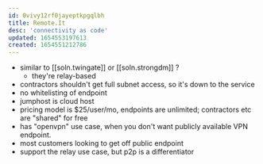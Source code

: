 ```yaml
---
id: 0vivy12rf0jayeptkpgqlbh
title: Remote.It
desc: 'connectivity as code'
updated: 1654553197613
created: 1654551212786
---
```


- similar to [[soln.twingate]] or [[soln.strongdm]] ?
  - they're relay-based
- contractors shouldn't get full subnet access, so it's down to the service
- no whitelisting of endpoint
- jumphost is cloud host
- pricing model is $25/user/mo, endpoints are unlimited; contractors etc are "shared" for free
- has "openvpn" use case, when you don't want publicly available VPN endpoint.
- most customers looking to get off public endpoint
- support the relay use case, but p2p is a differentiator